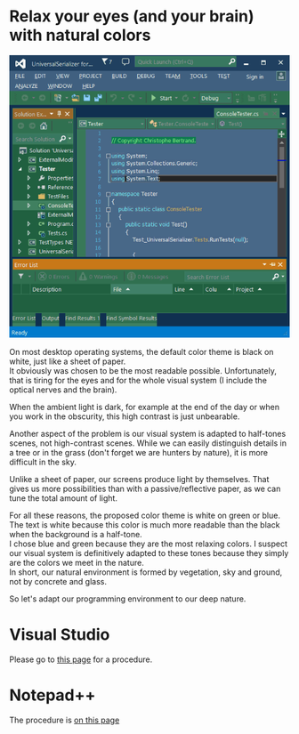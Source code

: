 ﻿# Relax your eyes (and your brain) with natural colors

![](https://raw.githubusercontent.com/ChrisBertrandDotNet/Programming-in-blue/master/Visual%20Studio/life_in_blue_Visual_Studio.png)

On most desktop operating systems, the default color theme is black on white, just like a sheet of paper.  
It obviously was chosen to be the most readable possible. Unfortunately, that is tiring for the eyes and for the whole visual system (I include the optical nerves and the brain).

When the ambient light is dark, for example at the end of the day or when you work in the obscurity, this high contrast is just unbearable.

Another aspect of the problem is our visual system is adapted to half-tones scenes, not high-contrast scenes. While we can easily distinguish details in a tree or in the grass (don't forget we are hunters by nature), it is more difficult in the sky.

Unlike a sheet of paper, our screens produce light by themselves. That gives us more possibilities than with a passive/reflective paper, as we can tune the total amount of light.

For all these reasons, the proposed color theme is white on green or blue.  
The text is white because this color is much more readable than the black when the background is a half-tone.  
I chose blue and green because they are the most relaxing colors. I suspect our visual system is definitively adapted to these tones because they simply are the colors we meet in the nature.  
In short, our natural environment is formed by vegetation, sky and ground, not by concrete and glass.

So let's adapt our programming environment to our deep nature.

# Visual Studio

Please go to [this page](https://github.com/ChrisBertrandDotNet/Programming-in-blue/blob/master/Visual%20Studio/Visual%20Studio%20themes.md) for a procedure.

# Notepad++

The procedure is [on this page](https://github.com/ChrisBertrandDotNet/Programming-in-blue/blob/master/Notepad%2B%2B/Notepad%2B%2B%20theme.md)
